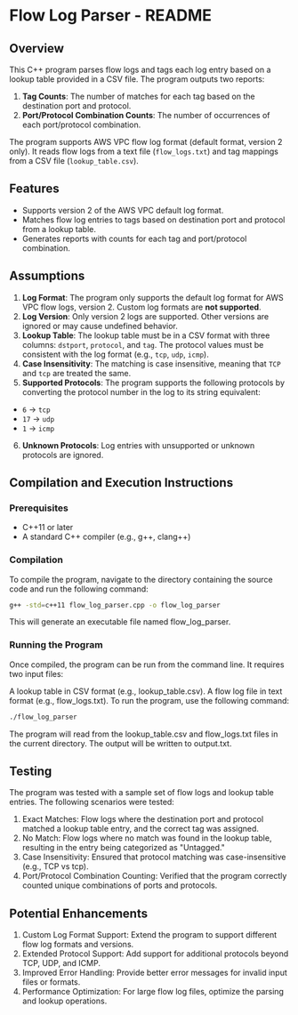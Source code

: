 # Flow Log Parser - README

## Overview

This C++ program parses flow logs and tags each log entry based on a lookup table provided in a CSV file. The program outputs two reports:
1. **Tag Counts**: The number of matches for each tag based on the destination port and protocol.
2. **Port/Protocol Combination Counts**: The number of occurrences of each port/protocol combination.

The program supports AWS VPC flow log format (default format, version 2 only). It reads flow logs from a text file (`flow_logs.txt`) and tag mappings from a CSV file (`lookup_table.csv`).

## Features

- Supports version 2 of the AWS VPC default log format.
- Matches flow log entries to tags based on destination port and protocol from a lookup table.
- Generates reports with counts for each tag and port/protocol combination.

## Assumptions

1. **Log Format**: The program only supports the default log format for AWS VPC flow logs, version 2. Custom log formats are **not supported**.
2. **Log Version**: Only version 2 logs are supported. Other versions are ignored or may cause undefined behavior.
3. **Lookup Table**: The lookup table must be in a CSV format with three columns: `dstport`, `protocol`, and `tag`. The protocol values must be consistent with the log format (e.g., `tcp`, `udp`, `icmp`).
4. **Case Insensitivity**: The matching is case insensitive, meaning that `TCP` and `tcp` are treated the same.
5. **Supported Protocols**: The program supports the following protocols by converting the protocol number in the log to its string equivalent:
  - `6` → `tcp`
  - `17` → `udp`
  - `1` → `icmp`
6. **Unknown Protocols**: Log entries with unsupported or unknown protocols are ignored.

## Compilation and Execution Instructions

### Prerequisites

- C++11 or later
- A standard C++ compiler (e.g., g++, clang++)

### Compilation

To compile the program, navigate to the directory containing the source code and run the following command:

```bash
g++ -std=c++11 flow_log_parser.cpp -o flow_log_parser

```
This will generate an executable file named flow_log_parser.

### Running the Program
Once compiled, the program can be run from the command line. It requires two input files:

A lookup table in CSV format (e.g., lookup_table.csv).
A flow log file in text format (e.g., flow_logs.txt).
To run the program, use the following command:

```bash
./flow_log_parser
```

The program will read from the lookup_table.csv and flow_logs.txt files in the current directory. The output will be written to output.txt.


## Testing

The program was tested with a sample set of flow logs and lookup table entries. The following scenarios were tested:

1. Exact Matches: Flow logs where the destination port and protocol matched a lookup table entry, and the correct tag was assigned.
2. No Match: Flow logs where no match was found in the lookup table, resulting in the entry being categorized as "Untagged."
3. Case Insensitivity: Ensured that protocol matching was case-insensitive (e.g., TCP vs tcp).
4. Port/Protocol Combination Counting: Verified that the program correctly counted unique combinations of ports and protocols.


## Potential Enhancements

1. Custom Log Format Support: Extend the program to support different flow log formats and versions.
2. Extended Protocol Support: Add support for additional protocols beyond TCP, UDP, and ICMP.
3. Improved Error Handling: Provide better error messages for invalid input files or formats.
4. Performance Optimization: For large flow log files, optimize the parsing and lookup operations.